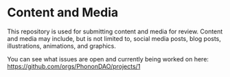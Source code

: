 # Content and Media
This repository is used for submitting content and media for review. Content and media may include, but is not limited to, social media posts, blog posts, illustrations, animations, and graphics.

You can see what issues are open and currently being worked on here: https://github.com/orgs/PhononDAO/projects/1
